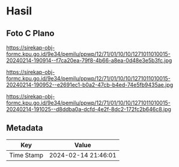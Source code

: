 # Hasil

## Foto C Plano

https://sirekap-obj-formc.kpu.go.id/9e34/pemilu/ppwp/12/71/01/10/10/1271011010015-20240214-190914--f7ca20ea-79f8-4b66-a8ea-0d48e3e5b3fc.jpg

https://sirekap-obj-formc.kpu.go.id/9e34/pemilu/ppwp/12/71/01/10/10/1271011010015-20240214-190952--e2691ec1-b0a2-47cb-b4ed-74e5fb9435ae.jpg

https://sirekap-obj-formc.kpu.go.id/9e34/pemilu/ppwp/12/71/01/10/10/1271011010015-20240214-191025--d8ddba0a-dcfd-4e2f-8dc2-172fc2b646c8.jpg


## Metadata

| Key        | Value               |
| ---------- | ------------------- |
| Time Stamp | 2024-02-14 21:46:01 |



